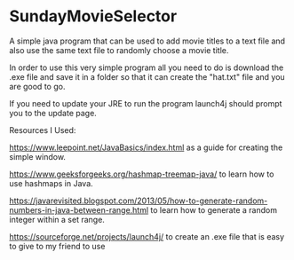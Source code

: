 # SundayMovieSelector
A simple java program that can be used to add movie titles to a text file and also use the same text file to randomly choose a movie title.

In order to use this very simple program all you need to do is download the .exe file and save it in a folder so that it can create the "hat.txt" file and you are good to go.

If you need to update your JRE to run the program launch4j should prompt you to the update page.

Resources I Used:

https://www.leepoint.net/JavaBasics/index.html as a guide for creating the simple window.

https://www.geeksforgeeks.org/hashmap-treemap-java/ to learn how to use hashmaps in Java.

https://javarevisited.blogspot.com/2013/05/how-to-generate-random-numbers-in-java-between-range.html to learn how to generate a random integer within a set range.

https://sourceforge.net/projects/launch4j/ to create an .exe file that is easy to give to my friend to use

